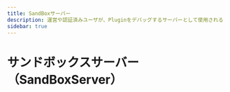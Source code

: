 ```yaml
---
title: SandBoxサーバー
description: 運営や認証済みユーザが、Pluginをデバッグするサーバーとして使用されるサーバーを指します。
sidebar: true
---
```

# サンドボックスサーバー（SandBoxServer）